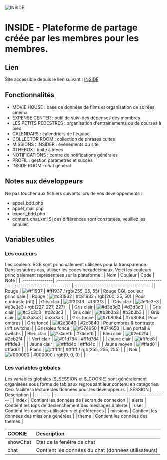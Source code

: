 ![INSIDE](http://77.153.236.140/inside/includes/icons/inside_readme.png)

# INSIDE - Plateforme de partage créée par les membres pour les membres.

## Lien
Site accessible depuis le lien suivant : [INSIDE](http://77.153.236.140/inside/)

## Fonctionnalités
- MOVIE HOUSE : base de données de films et organisation de soirées cinéma
- EXPENSE CENTER : outil de suivi des dépenses des membres
- LES PETITS PEDESTRES : organisation d'entrainements ou de courses à pied
- CALENDARS : calendriers de l'équipe
- COLLECTOR ROOM : collection de phrases cultes
- MISSIONS : INSIDER : évènements du site
- #THEBOX : boîte à idées
- NOTIFICATIONS : centre de notifications générales
- PROFIL : gestion paramètres et succès
- INSIDE ROOM : chat général

## Notes aux développeurs
Ne pas toucher aux fichiers suivants lors de vos développements :
- appel_bdd.php
- appel_mail.php
- export_bdd.php
- content_chat.xml
Si des différences sont constatées, veuillez les annuler.

## Variables utiles
### Les couleurs
Les couleurs RGB sont principalement utilisées pour la transparence. Dansles autres cas, utiliser les codes hexadécimaux. Voici les couleurs principalement représentées sur la plateforme :
| Nom             | Couleur                                                  | Code                         | Note                                   |
| :---------------| :------------------------------------------------------- | :--------------------------- | :------------------------------------- |
| Rouge           | ![#ff1937](https://placehold.it/15/ff1937/000000?text=+) | #ff1937 / rgb(255, 25, 55)   | Rouge CGI, couleur principale          |
| Rouge           | ![#c81932](https://placehold.it/15/c81932/000000?text=+) | #c81932 / rgb(200, 25, 50)   | Pour contraste (rift)                  |
| Gris clair      | ![#f3f3f3](https://placehold.it/15/f3f3f3/000000?text=+) | #f3f3f3                      |                                        |
| Gris clair      | ![#e3e3e3](https://placehold.it/15/e3e3e3/000000?text=+) | #e3e3e3 / rgb(227, 227, 227) |                                        |
| Gris clair      | ![#d3d3d3](https://placehold.it/15/d3d3d3/000000?text=+) | #d3d3d3                      |                                        |
| Gris clair      | ![#c3c3c3](https://placehold.it/15/c3c3c3/000000?text=+) | #c3c3c3                      |                                        |
| Gris clair      | ![#b3b3b3](https://placehold.it/15/b3b3b3/000000?text=+) | #b3b3b3                      |                                        |
| Gris clair      | ![#a3a3a3](https://placehold.it/15/a3a3a3/000000?text=+) | #a3a3a3                      |                                        |
| Gris foncé      | ![#7b8084](https://placehold.it/15/7b8084/000000?text=+) | #7b8084                      | Pour ombres                            |
| Gris foncé      | ![#2c3840](https://placehold.it/15/2c3840/000000?text=+) | #2c3840                      | Pour ombres & contraste (rift switchs) |
| Gris/bleu foncé | ![#374650](https://placehold.it/15/374650/000000?text=+) | #374650                      | Lien portail & switchs                 |
| Bleu clair      | ![#74cefb](https://placehold.it/15/74cefb/000000?text=+) | #74cefb                      |                                        |
| Bleu clair      | ![#2eb2f4](https://placehold.it/15/2eb2f4/000000?text=+) | #2eb2f4                      |                                        |
| Vert clair      | ![#91d784](https://placehold.it/15/91d784/000000?text=+) | #91d784                      |                                        |
| Jaune clair     | ![#fffde8](https://placehold.it/15/fffde8/000000?text=+) | #fffde8                      |                                        |
| Jaune clair     | ![#fffd4c](https://placehold.it/15/fffd4c/000000?text=+) | #fffd4c                      |                                        |
| Jaune moyen     | ![#ffad01](https://placehold.it/15/ffad01/000000?text=+) | #ffad01                      |                                        |
| Blanc           | ![#ffffff](https://placehold.it/15/ffffff/000000?text=+) | #ffffff / rgb(255, 255, 255) |                                        |
| Noir            | ![#000000](https://placehold.it/15/000000/000000?text=+) | #000000 / rgb(0, 0, 0)       |                                        |


### Les variables globales
Les variables globales ($_SESSION et $_COOKIE) sont généralement organisées sous forme de tableaux regroupant leur contenu en catégories. Ceci facilite la lecture des données pour les développeurs.
| SESSION  | Description                                              |
| :------- | :------------------------------------------------------- |
| index    | Contient les données de l'écran de connexion             |
| alerts   | Contient les tops de déclenchement des messages d'alerte |
| user     | Contient les données utilisateurs et préférences         |
| missions | Contient les données des missions générées               |
| theme    | Contient les données des thèmes                          |

| COOKIE   | Description                                         |
| :------- | :-------------------------------------------------- |
| showChat | Etat de la fenêtre de chat                          |
| chat     | Contient les données du chat (données utilisateurs) |
